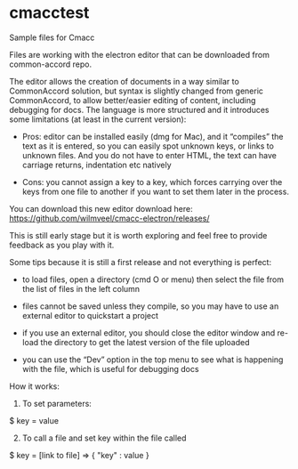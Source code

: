 # cmacctest

Sample files for Cmacc

Files are working with the electron editor that can be downloaded from common-accord repo.

The editor allows the creation of documents in a way similar to CommonAccord solution, but syntax is slightly changed from generic CommonAccord, to allow better/easier editing of content, including debugging for docs. The language is more structured and it introduces some limitations (at least in the current version):

* Pros: editor can be installed easily (dmg for Mac), and it “compiles” the text as it is entered, so you can easily spot unknown keys, or links to unknown files. And you do not have to enter HTML, the text can have carriage returns, indentation etc natively
 
* Cons: you cannot assign a key to a key, which forces carrying over the keys from one file to another if you want to set them later in the process.
 
You can download this new editor download here: https://github.com/wilmveel/cmacc-electron/releases/ 

This is still early stage but it is worth exploring and feel free to provide feedback as you play with it.

Some tips because it is still a first release and not everything is perfect:

- to load files, open a directory (cmd O or menu) then select the file from the list of files in the left column

- files cannot be saved unless they compile, so you may have to use an external editor to quickstart a project

- if you use an external editor, you should close the editor window and re-load the directory to get the latest version of the file uploaded

- you can use the “Dev” option in the top menu to see what is happening with the file, which is useful for debugging docs


How it works:

1. To set parameters:

$ key = value

2. To call a file and set key within the file called

$ key = [link to file] => {
 "key" : value
}
